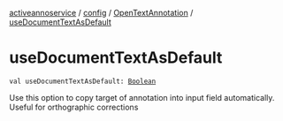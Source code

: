 [activeannoservice](../../index.md) / [config](../index.md) / [OpenTextAnnotation](index.md) / [useDocumentTextAsDefault](./use-document-text-as-default.md)

# useDocumentTextAsDefault

`val useDocumentTextAsDefault: `[`Boolean`](https://kotlinlang.org/api/latest/jvm/stdlib/kotlin/-boolean/index.html)

Use this option to copy target of annotation into input field automatically. Useful for orthographic corrections

